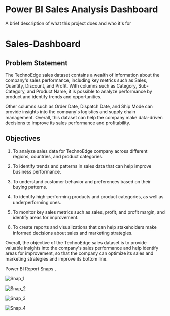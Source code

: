 
# Power BI Sales Analysis Dashboard

A brief description of what this project does and who it's for

# Sales-Dashboard


## Problem Statement

The TechnoEdge sales dataset contains a wealth of information about the company's sales performance, including key metrics such as Sales, Quantity, Discount, and Profit. With columns such as Category, Sub-Category, and Product Name, it is possible to analyze performance by product and identify trends and opportunities.

 Other columns such as Order Date, Dispatch Date, and Ship Mode can provide insights into the company's logistics and supply chain management. Overall, this dataset can help the company make data-driven decisions to improve its sales performance and profitability.


## Objectives
1) To analyze sales data for TechnoEdge company across different regions, countries, and product categories.

2) To identify trends and patterns in sales data that can help improve business performance.

3) To understand customer behavior and preferences based on their buying patterns.

4) To identify high-performing products and product categories, as well as underperforming ones.

5) To monitor key sales metrics such as sales, profit, and profit margin, and identify areas for improvement.

6) To create reports and visualizations that can help stakeholders make informed decisions about sales and marketing strategies.

Overall, the objective of the TechnoEdge sales dataset is to provide valuable insights into the company's sales performance and help identify areas for improvement, so that the company can optimize its sales and marketing strategies and improve its bottom line.

        
Power BI Report Snaps ,

![Snap_1](https://github.com/Sagarbhar/Power-BI-Sales-Analysis-Report/assets/168229258/11557d2a-60a7-4400-8208-edeeff0c6d1e)

        
![Snap_2](https://github.com/Sagarbhar/Power-BI-Sales-Analysis-Report/assets/168229258/3a4df052-8619-4c68-82da-5468ecba8ed9)

![Snap_3](https://github.com/Sagarbhar/Power-BI-Sales-Analysis-Report/assets/168229258/e80e303f-753d-438d-9bbc-7cd0fe4405ee)

![Snap_4](https://github.com/Sagarbhar/Power-BI-Sales-Analysis-Report/assets/168229258/307b544a-b225-454c-a149-37ba9c49da9d)

